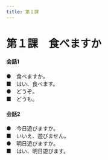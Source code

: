 ```yaml
---
title: 第１課
---
```


第１課　食べますか
===

#### 会話1
●　食べますか。 <br>
■　はい、食べます。 <br>
●　どうぞ。 <br>
■　どうも。

#### 会話2
●　今日遊びますか。 <br>
■　いいえ、遊びません。 <br>
●　明日遊びますか。 <br>
■　はい、明日遊びます。